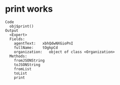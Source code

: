 # print works

    Code
      obj$print()
    Output
      <Expert>
      Fields:
      	agentText:	 xbhQdwNXGioPnI 
      	fullName:	 tOgkpCd 
      	organization:	object of class <Organization> 
      Methods:
      	fromJSONString
      	toJSONString
      	fromList
      	toList
      	print

